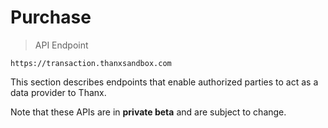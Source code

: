 # Purchase

> API Endpoint

```
https://transaction.thanxsandbox.com
```

This section describes endpoints that enable authorized parties to act as a
data provider to Thanx.

<aside class="notice">
  Note that these APIs are in <b>private beta</b> and are subject to change.
</aside>
